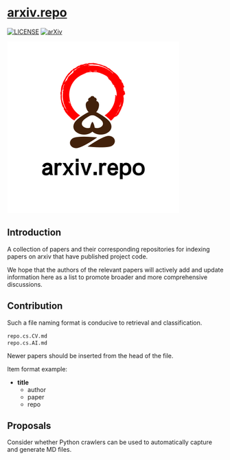 # [arxiv.repo](https://github.com/Mainvooid/arxiv.repo)
[![LICENSE](https://img.shields.io/badge/license-Anti%20996-blue.svg)](https://github.com/996icu/996.ICU/blob/master/LICENSE)
[![arXiv](https://img.shields.io/badge/arXiv-cs-green.svg)]()

![arxiv.repo](icon.png)

## Introduction
A collection of papers and their corresponding repositories for indexing papers on arxiv that have published project code.

We hope that the authors of the relevant papers will actively add and update information here as a list to promote broader and more comprehensive discussions.

## Contribution
Such a file naming format is conducive to retrieval and classification.
```
repo.cs.CV.md
repo.cs.AI.md
```
Newer papers should be inserted from the head of the file.

Item format example:
- **title**
   - author
   - paper
   - repo

## Proposals
Consider whether Python crawlers can be used to automatically capture and generate MD files.



